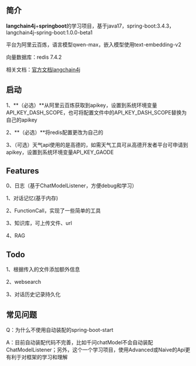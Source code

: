 

## 简介

**langchain4j**+**springboot**的学习项目，基于java17，spring-boot:3.4.3，langchain4j-spring-boot:1.0.0-beta1

平台为阿里云百炼，语言模型qwen-max，嵌入模型使用text-embedding-v2

向量数据库：redis 7.4.2

相关文档：[官方文档langchain4j](https://docs.langchain4j.dev/get-started)

## 启动

1、**（必选）**从阿里云百炼获取到apikey，设置到系统环境变量API_KEY_DASH_SCOPE，也可将配置文件中的API_KEY_DASH_SCOPE替换为自己的apikey

2、**（必选）**将redis配置更改为自己的

3、（可选）天气api使用的是高德的，如需天气工具可从高德开发者平台可申请到apikey，设置到系统环境变量API_KEY_GAODE



## Features

0、日志（基于ChatModelListener，方便debug和学习）

1、对话记忆(基于内存)

2、FunctionCall，实现了一些简单的工具

3、知识库，可上传文件、url

4、RAG



## Todo

1、根据传入的文件添加额外信息

2、websearch

3、对话历史记录持久化



## 常见问题

Q：为什么不使用自动装配的spring-boot-start

A：目前自动装配代码不完善，比如千问chatModel不会自动装配ChatModelListener；另外，这个一个学习项目，使用Advanced或Naive的Api更有利于对框架的学习和理解



